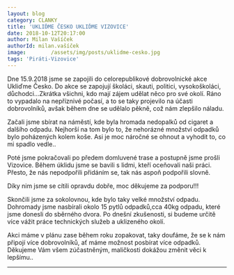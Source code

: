 ```yaml
---
layout: blog
category: CLANKY
title: 'UKLIĎME ČESKO UKLIĎME VIZOVICE'
date: 2018-10-12T20:17:00
author: Milan Vašíček
authorId: milan.vašíček
image:        /assets/img/posts/uklidme-cesko.jpg
tags: 'Piráti-Vizovice'
---
```

Dne 15.9.2018 jsme se zapojili do celorepublikové dobrovolnické akce Ukliďme Česko. Do akce se zapojují školáci, skauti, politici, vysokoškoláci, důchodci...Zkrátka všichni, kdo mají zájem udělat něco pro své okolí.
Ráno to vypadalo na nepříznivé počasí, a to se taky projevilo na účasti dobrovolníků, avšak během dne se udělalo pěkně, což nám zlepšilo náladu.

Začali jsme sbírat na náměstí, kde byla hromada nedopalků od cigaret a dalšího odpadu. Nejhorší na tom bylo to, že nehorázné množství odpadků bylo poházených kolem koše. Asi je moc náročné se ohnout a vyhodit to, co mi spadlo vedle..

Poté jsme pokračovali po předem domluvené trase a postupně jsme prošli Vizovice. Během úklidu jsme se bavili s lidmi, kteří oceňovali naši práci. Přesto, že nás nepodpořili přidáním se, tak nás aspoň podpořili slovně.

Díky nim jsme se cítili opravdu dobře, moc děkujeme za podporu!!!

Skončili jsme za sokolovnou, kde bylo taky velké množství odpadu. Dohromady jsme nasbírali okolo 15 pytlů odpadků,cca 40kg odpadu, které jsme donesli do sběrného dvora. Po dnešní zkušenosti, si budeme určitě více vážit práce technických služeb a uklizeného okolí.

Akci máme v plánu zase během roku zopakovat, taky doufáme, že se k nám připojí více dobrovolníků, ať máme možnost posbírat více odpadků. Děkujeme Vám všem zúčastněným, maličkosti dokážou změnit věci k lepšímu..

- - -
